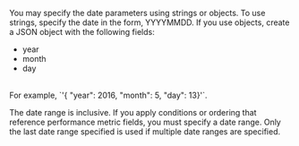 
You may specify the date parameters using strings or objects. To use strings, specify the date in the form, YYYYMMDD. If you use objects, create a JSON object with the following fields:<br />

<ul>
    <li>year</li>
    <li>month</li>
    <li>day</li>
</ul>
<br />
For example, `'{ "year": 2016, "month": 5, "day": 13}'`.<br />

The date range is inclusive. If you apply conditions or ordering that reference performance metric fields, you must specify a date range.  Only the last date range specified is used if multiple date ranges are specified.
